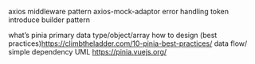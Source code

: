 axios
middleware pattern 
axios-mock-adaptor
error handling
token
introduce builder pattern

what’s pinia
primary data type/object/array
how to design (best practices)https://climbtheladder.com/10-pinia-best-practices/
data flow/ simple dependency UML
https://pinia.vuejs.org/
